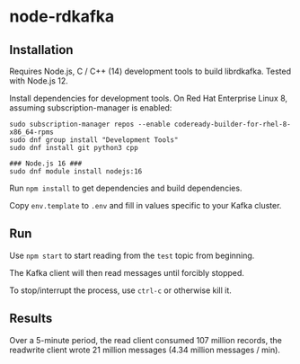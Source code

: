 # node-rdkafka

## Installation

Requires Node.js, C / C++ (14) development tools to build librdkafka.
Tested with Node.js 12.

Install dependencies for development tools.
On Red Hat Enterprise Linux 8, assuming subscription-manager is enabled:
```
sudo subscription-manager repos --enable codeready-builder-for-rhel-8-x86_64-rpms
sudo dnf group install "Development Tools"
sudo dnf install git python3 cpp

### Node.js 16 ###
sudo dnf module install nodejs:16
```

Run `npm install` to get dependencies and build dependencies.

Copy `env.template` to `.env` and fill in values specific to your Kafka cluster.

## Run

Use `npm start` to start reading from the `test` topic from beginning.

The Kafka client will then read messages until forcibly stopped.

To stop/interrupt the process, use `ctrl-c` or otherwise kill it.

## Results

Over a 5-minute period, the read client consumed 107 million records, the readwrite client wrote 21 million messages (4.34 million messages / min).
